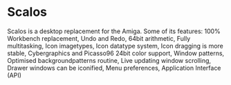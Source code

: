 # Scalos
 Scalos is a desktop replacement for the Amiga. Some of its features: 100% Workbench replacement, Undo and Redo, 64bit arithmetic, Fully multitasking, Icon imagetypes, Icon datatype system, Icon dragging is more stable, Cybergraphics and Picasso96 24bit color support, Window patterns, Optimised backgroundpatterns routine, Live updating window scrolling, Drawer windows can be iconified, Menu preferences, Application Interface (API)
